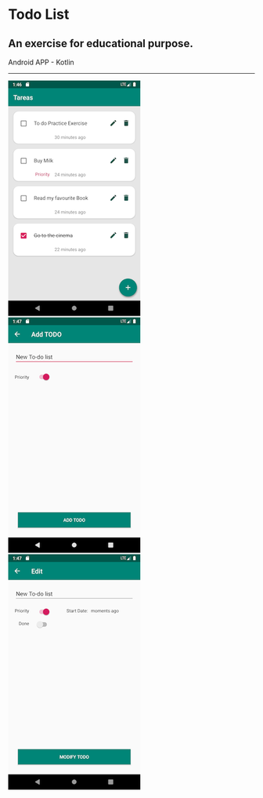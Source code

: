 # Todo List

## An exercise for educational purpose.

Android APP - Kotlin

***

<p align="left">
  <img src="https://github.com/magnoscg/Todo/blob/master/3.png" width="270px" height="480px"/>
  <img src="https://github.com/magnoscg/Todo/blob/master/2.png" width="270px" height="480px"/>
  <img src="https://github.com/magnoscg/Todo/blob/master/1.png" width="270px" height="480px"/></p>
